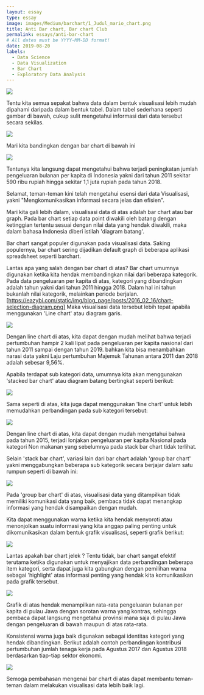 ```yaml
---
layout: essay
type: essay
image: images/Medium/barchart/1_Judul_mario_chart.png
title: Anti Bar chart, Bar chart Club
permalink: essays/anti-bar-chart
# All dates must be YYYY-MM-DD format!
date: 2019-08-20
labels:
  - Data Science
  - Data Visualization
  - Bar Chart
  - Exploratory Data Analysis
---
```


<img class="ui image" src="../images/Medium/barchart/1_Judul_mario_chart.png">

Tentu kita semua sepakat bahwa data dalam bentuk visualisasi lebih mudah dipahami daripada dalam bentuk tabel. Dalam tabel sederhana seperti gambar di bawah, cukup sulit mengetahui informasi dari data tersebut secara sekilas.

<img class="ui image" src="../images/Medium/barchart/2_simple table.png">

Mari kita bandingkan dengan bar chart di bawah ini

<img class="ui image" src="../images/Medium/barchart/Figure_1.png">

Tentunya kita langsung dapat mengetahui bahwa terjadi peningkatan jumlah pengeluaran bulanan per kapita di Indonesia yakni dari tahun 2011 sekitar 590 ribu rupiah hingga sekitar 1,1 juta rupiah pada tahun 2018.

Selamat, teman-teman kini telah mengetahui esensi dari data Visualisasi, yakni "Mengkomunikasikan informasi secara jelas dan efisien". 

Mari kita gali lebih dalam, visualisasi data di atas adalah bar chart atau bar graph. Pada bar chart setiap data point diwakili oleh batang dengan ketinggian tertentu sesuai dengan nilai data yang hendak diwakili, maka dalam bahasa Indonesia diberi istilah 'diagram batang'.

Bar chart sangat populer digunakan pada visualisasi data. Saking populernya, bar chart sering dijadikan default graph di beberapa aplikasi spreadsheet seperti barchart.

Lantas apa yang salah dengan bar chart di atas?
Bar chart umumnya digunakan ketika kita hendak membandingkan nilai dari beberapa kategorik. Pada data pengeluaran per kapita di atas, kategori yang dibandingkan adalah tahun yakni dari tahun 2011 hingga 2018. Dalam hal ini tahun bukanlah nilai kategorik, melainkan periode berjalan. [https://eazybi.com/static/img/blog_page/posts/2016_02_16/chart-selection-diagram.png] 
Maka visualisasi data tersebut lebih tepat apabila menggunakan 'Line chart' atau diagram garis.

<img class="ui image" src="../images/Medium/barchart/Figure_1_modif.png">

Dengan line chart di atas, kita dapat dengan mudah melihat bahwa terjadi pertumbuhan hampir 2 kali lipat pada pengeluaran per kapita nasional dari tahun 2011 sampai dengan tahun 2019. bahkan kita bisa menambahkan narasi data yakni Laju pertumbuhan Majemuk Tahunan antara 2011 dan 2018 adalah sebesar 9,56%.

Apabila terdapat sub kategori data, umumnya kita akan menggunakan 'stacked bar chart' atau diagram batang bertingkat seperti berikut:

<img class="ui image" src="../images/Medium/barchart/Figure_2.png">

Sama seperti di atas, kita juga dapat menggunakan 'line chart' untuk lebih memudahkan perbandingan pada sub kategori tersebut:

<img class="ui image" src="../images/Medium/barchart/Figure_2_modif.png">

Dengan line chart di atas, kita dapat dengan mudah mengetahui bahwa pada tahun 2015, terjadi lonjakan pengeluaran per kapita Nasional pada kategori Non makanan yang sebelumnya pada stack bar chart tidak terlihat.

Selain 'stack bar chart', variasi lain dari bar chart adalah 'group bar chart' yakni menggabungkan beberapa sub kategorik secara berjajar dalam satu rumpun seperti di bawah ini:

<img class="ui image" src="../images/Medium/barchart/Figure_3.png">

Pada 'group bar chart' di atas, visualisasi data yang ditampilkan tidak memiliki komunikasi data yang baik, pembaca tidak dapat menangkap informasi yang hendak disampaikan dengan mudah.

Kita dapat menggunakan warna ketika kita hendak menyoroti atau menonjolkan suatu informasi yang kita anggap paling penting untuk dikomunikasikan dalam bentuk grafik visualisasi, seperti grafik berikut: 

<img class="ui image" src="../images/Medium/barchart/Figure_3_modif.png">

Lantas apakah bar chart jelek ? Tentu tidak, bar chart sangat efektif terutama ketika digunakan untuk menyajikan data perbandingan beberapa item kategori, serta dapat juga kita gabungkan dengan pemilihan warna sebagai 'highlight' atas informasi penting yang hendak kita komunikasikan pada grafik tersebut.

<img class="ui image" src="../images/Medium/barchart/Figure_4.png">

Grafik di atas hendak menampilkan rata-rata pengeluaran bulanan per kapita di pulau Jawa dengan sorotan warna yang kontras, sehingga pembaca dapat langsung mengetahui provinsi mana saja di pulau Jawa dengan pengeluaran di bawah maupun di atas rata-rata.

Konsistensi warna juga baik digunakan sebagai identitas kategori yang hendak dibandingkan. Berikut  adalah contoh perbandingan kontribusi pertumbuhan jumlah tenaga kerja pada Agustus 2017 dan Agustus 2018 berdasarkan tiap-tiap sektor ekonomi.

<img class="ui image" src="../images/Medium/barchart/Figure_6.png">

Semoga pembahasan mengenai bar chart di atas dapat membantu teman-teman dalam melakukan visualisasi data lebih baik lagi.